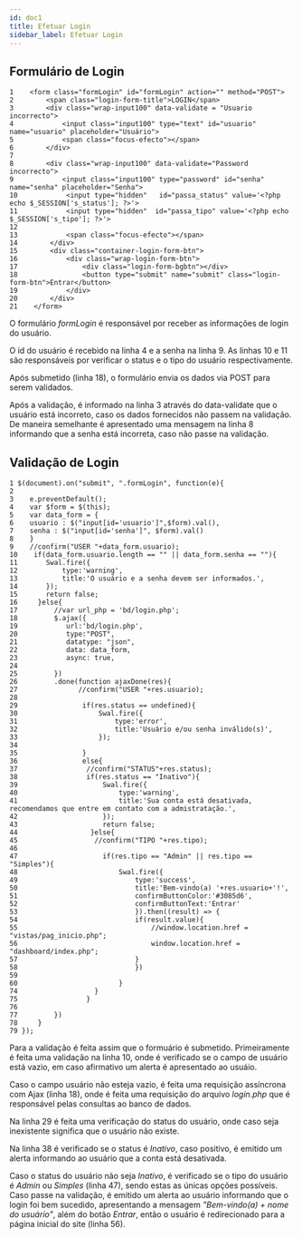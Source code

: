 ```yaml
---
id: doc1
title: Efetuar Login
sidebar_label: Efetuar Login
---
```


## Formulário de Login

```
1    <form class="formLogin" id="formLogin" action="" method="POST">
2        <span class="login-form-title">LOGIN</span>
3        <div class="wrap-input100" data-validate = "Usuario incorrecto">
4            <input class="input100" type="text" id="usuario" name="usuario" placeholder="Usuário">
5            <span class="focus-efecto"></span>
6        </div>
7                
8        <div class="wrap-input100" data-validate="Password incorrecto">
9            <input class="input100" type="password" id="senha" name="senha" placeholder="Senha">
10            <input type="hidden"   id="passa_status" value='<?php echo $_SESSION['s_status']; ?>'>
11            <input type="hidden"  id="passa_tipo" value='<?php echo $_SESSION['s_tipo']; ?>'>
12
13            <span class="focus-efecto"></span>
14        </div>            
15        <div class="container-login-form-btn">
16            <div class="wrap-login-form-btn">
17                <div class="login-form-bgbtn"></div>
18                <button type="submit" name="submit" class="login-form-btn">Entrar</button>    
19            </div>
20        </div>
21    </form>
```
O formulário <em>formLogin</em> é responsável por receber as informações de login do usuário.

O id do usuário é recebido na linha 4 e a senha na linha 9. As linhas 10 e 11 são responsáveis por verificar o status e o tipo do usuário respectivamente.

Após submetido (linha 18), o formulário envia os dados via POST para serem validados.

Após a validação, é informado na linha 3 através do data-validate que o usuário está incorreto, caso os dados fornecidos não passem na validação. De maneira semelhante é apresentado uma mensagem na linha 8 informando que a senha está incorreta, caso não passe na validação.

## Validação de Login

```
1 $(document).on("submit", ".formLogin", function(e){
2  
3    e.preventDefault();
4    var $form = $(this);
5    var data_form = {
6    usuario : $("input[id='usuario']",$form).val(),    
7    senha : $("input[id='senha']", $form).val() 
8    } 
9    //confirm("USER "+data_form.usuario);  
10    if(data_form.usuario.length == "" || data_form.senha == ""){
11       Swal.fire({
12           type:'warning',
13           title:'O usuário e a senha devem ser informados.',
14       });
15       return false; 
16     }else{
17         //var url_php = 'bd/login.php';
18         $.ajax({
19            url:'bd/login.php',
20            type:"POST",
21            datatype: "json",
22            data: data_form, 
23            async: true,
24            
25         })
26         .done(function ajaxDone(res){   
27               //confirm("USER "+res.usuario);  
28                     
29                if(res.status == undefined){ 
30                    Swal.fire({
31                        type:'error',
32                        title:'Usuário e/ou senha inválido(s)',
33                    });
34 
35                }
36                else{
37                 //confirm("STATUS"+res.status);            
38                 if(res.status == "Inativo"){
39                     Swal.fire({
40                         type:'warning',
41                         title:'Sua conta está desativada, recomendamos que entre em contato com a admistratação.',
42                     });
43                     return false;   
44                  }else{
45                   //confirm("TIPO "+res.tipo);
46                    
47                     if(res.tipo == "Admin" || res.tipo == "Simples"){
48                         Swal.fire({
49                             type:'success',
50                             title:'Bem-vindo(a) '+res.usuario+'!',
51                             confirmButtonColor:'#3085d6',
52                             confirmButtonText:'Entrar'
53                             }).then((result) => {
54                             if(result.value){
55                                 //window.location.href = "vistas/pag_inicio.php";
56                                 window.location.href = "dashboard/index.php";
57                             }
58                             })
59 
60                         }
74                   }
75                 }
76                
77         })
78     }     
79 });
```
Para a validação é feita assim que o formuário é submetido. Primeiramente é feita uma validação na linha 10, onde  é verificado se o campo de usuário está vazio, em caso afirmativo um alerta é apresentado ao usuáio.

Caso o campo usuário não esteja vazio, é feita uma requisição assíncrona com Ajax (linha 18), onde é feita uma requisição do arquivo <em>login.php</em> que é responsável pelas consultas ao banco de dados.

Na linha 29 é feita uma verificação do status do usuário, onde caso seja inexistente significa que o usuário não existe.

Na linha 38 é verificado se o status é <em>Inativo</em>, caso positivo, é emitido um alerta informando ao usuário que a conta está desativada.

Caso o status do usuário não seja <em>Inativo</em>, é verificado se o tipo do usuário é <em>Admin</em> ou <em>Simples</em> (linha 47), sendo estas as únicas opções possíveis. Caso passe na validação, é emitido um alerta ao usuário informando que o login foi bem sucedido, apresentando a mensagem <em>"Bem-vindo(a) + nome do usuário"</em>, além do botão <em>Entrar</em>, então o usuário é redirecionado para a página inicial do site (linha 56).